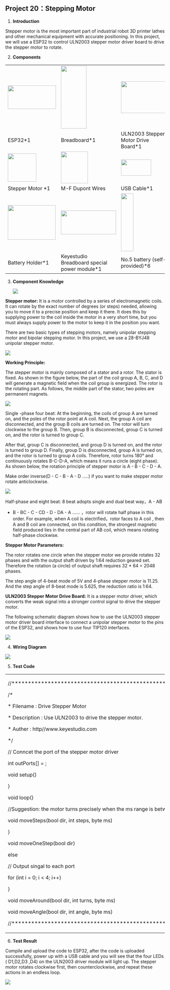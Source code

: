 ## Project 20：Stepping Motor 

1.  **Introduction**

Stepper motor is the most important part of industrial robot 3D printer
lathes and other mechanical equipment with accurate positioning. In this
project, we will use a ESP32 to control ULN2003 stepper motor driver
board to drive the stepper motor to rotate.

2.  **Components**

<table>
<tbody>
<tr class="odd">
<td><img src="https://raw.githubusercontent.com/keyestudio/KS5011-KS5011F-Keyestudio-ESP32-Learning-Kit-Complete-Edition-Raspberry-Pi/master/media/56053f7126905c6def63919c661d5c0a.jpeg" style="width:1.58264in;height:0.77292in" /></td>
<td><img src="https://raw.githubusercontent.com/keyestudio/KS5011-KS5011F-Keyestudio-ESP32-Learning-Kit-Complete-Edition-Raspberry-Pi/master/media/e380dd26e4825be9a768973802a55fe6.png" style="width:0.84236in;height:2.06319in" /></td>
<td><img src="https://raw.githubusercontent.com/keyestudio/KS5011-KS5011F-Keyestudio-ESP32-Learning-Kit-Complete-Edition-Raspberry-Pi/master/media/6c9c142fb9187aeb8337493ca5dd5ee7.jpeg" style="width:1.56111in;height:1.03819in" /></td>
</tr>
<tr class="even">
<td>ESP32*1</td>
<td>Breadboard*1</td>
<td>ULN2003 Stepper Motor Drive Board*1</td>
</tr>
<tr class="odd">
<td><img src="https://raw.githubusercontent.com/keyestudio/KS5011-KS5011F-Keyestudio-ESP32-Learning-Kit-Complete-Edition-Raspberry-Pi/master/media/8ebb14a35091dc8d02d95cb6748dd1e9.png" style="width:0.93403in;height:0.92431in" /></td>
<td><img src="https://raw.githubusercontent.com/keyestudio/KS5011-KS5011F-Keyestudio-ESP32-Learning-Kit-Complete-Edition-Raspberry-Pi/master/media/6ba5c3147b32861b2dbc6b9986382c1b.png" style="width:0.88681in;height:1.04722in" /></td>
<td><img src="https://raw.githubusercontent.com/keyestudio/KS5011-KS5011F-Keyestudio-ESP32-Learning-Kit-Complete-Edition-Raspberry-Pi/master/media/7dcbd02995be3c142b2f97df7f7c03ce.png" style="width:0.99028in;height:0.52986in" /></td>
</tr>
<tr class="even">
<td>Stepper Motor *1</td>
<td>M-F Dupont Wires</td>
<td>USB Cable*1</td>
</tr>
<tr class="odd">
<td><img src="https://raw.githubusercontent.com/keyestudio/KS5011-KS5011F-Keyestudio-ESP32-Learning-Kit-Complete-Edition-Raspberry-Pi/master/media/b65d826ca481982fed0212dba2957c7c.jpeg" style="width:1.57361in;height:1.13611in" /></td>
<td><img src="https://raw.githubusercontent.com/keyestudio/KS5011-KS5011F-Keyestudio-ESP32-Learning-Kit-Complete-Edition-Raspberry-Pi/master/media/a8fe41500d5d16511fd90518f745d398.png" style="width:1.80903in;height:0.78125in" /></td>
<td><img src="https://raw.githubusercontent.com/keyestudio/KS5011-KS5011F-Keyestudio-ESP32-Learning-Kit-Complete-Edition-Raspberry-Pi/master/media/a815c48437199c6ab79d74cd2d583de0.png" style="width:0.41042in;height:1.89444in" /></td>
</tr>
<tr class="even">
<td>Battery Holder*1</td>
<td>Keyestudio Breadboard special power module*1</td>
<td>No.5 battery (self-provided)*6</td>
</tr>
</tbody>
</table>

3.  **Component Knowledge**
    
    ![](/media/8ebb14a35091dc8d02d95cb6748dd1e9.png)

**Stepper motor:** It is a motor controlled by a series of
electromagnetic coils. It can rotate by the exact number of degrees (or
steps) needed, allowing you to move it to a precise position and keep it
there. It does this by supplying power to the coil inside the motor in a
very short time, but you must always supply power to the motor to keep
it in the position you want.

There are two basic types of stepping motors, namely unipolar stepping
motor and bipolar stepping motor. In this project, we use a 28-BYJ48
unipolar stepper motor.

![](/media/bea0e202b7bfe23d1fdcdbbe996aa6da.jpeg)

**Working Principle:**

The stepper motor is mainly composed of a stator and a rotor. The stator
is fixed. As shown in the figure below, the part of the coil group A, B,
C, and D will generate a magnetic field when the coil group is
energized. The rotor is the rotating part. As follows, the middle part
of the stator, two poles are permanent magnets.

![](/media/32748e0804b1fff434181cb228b23242.png)

Single -phase four beat: At the beginning, the coils of group A are
turned on, and the poles of the rotor point at A coil. Next, the group A
coil are disconnected, and the group B coils are turned on. The rotor
will turn clockwise to the group B. Then, group B is disconnected, group
C is turned on, and the rotor is turned to group C.

After that, group C is disconnected, and group D is turned on, and the
rotor is turned to group D. Finally, group D is disconnected, group A is
turned on, and the rotor is turned to group A coils. Therefore, rotor
turns 180° and continuously rotates B-C-D-A, which means it runs a
circle (eight phase). As shown below, the rotation principle of stepper
motor is A - B - C - D - A.

Make order inverse(D - C - B - A - D .....) if you want to make stepper
motor rotate anticlockwise.

![](/media/b8ae50bbdee2dd5bc683e8c450baee6a.png)

Half-phase and eight beat: 8 beat adopts single and dual beat way，A - AB
- B - BC - C - CD - D - DA - A ...... ，rotor will rotate half phase in
this order. For example, when A coil is electrified，rotor faces to A
coil , then A and B coil are connected, on this condition, the strongest
magnetic field produced lies in the central part of AB coil, which means
rotating half-phase clockwise.

**Stepper Motor Parameters:**

The rotor rotates one circle when the stepper motor we provide rotates
32 phases and with the output shaft driven by 1:64 reduction geared set.
Therefore the rotation (a circle) of output shaft requires 32 \* 64 =
2048 phases.

The step angle of 4-beat mode of 5V and 4-phase stepper motor is 11.25.
And the step angle of 8-beat mode is 5.625, the reduction ratio is 1:64.

**ULN2003 Stepper Motor Drive Board:** It is a stepper motor driver,
which converts the weak signal into a stronger control signal to drive
the stepper motor. 

The following schematic diagram shows how to use the ULN2003 stepper
motor driver board interface to connect a unipolar stepper motor to the
pins of the ESP32, and shows how to use four TIP120 interfaces.

![](/media/6fa632d2b70e97dd55565d23ec15d245.png)

4.  **Wiring Diagram**

![](/media/6333a59ee8dd57f7ceb5eaaec8d588df.png)

5.  **Test Code**

<table>
<tbody>
<tr class="odd">
<td><p>//**********************************************************************</p>
<p>/*</p>
<p>* Filename : Drive Stepper Motor</p>
<p>* Description : Use ULN2003 to drive the stepper motor.</p>
<p>* Auther : http//www.keyestudio.com</p>
<p>*/</p>
<p>// Conncet the port of the stepper motor driver</p>
<p>int outPorts[] = ;</p>
<p>void setup() </p>
<p>}</p>
<p>void loop()</p>
<p></p>
<p>//Suggestion: the motor turns precisely when the ms range is between 3 and 20</p>
<p>void moveSteps(bool dir, int steps, byte ms) </p>
<p>}</p>
<p>void moveOneStep(bool dir) </p>
<p>else </p>
<p>// Output singal to each port</p>
<p>for (int i = 0; i &lt; 4; i++) </p>
<p>}</p>
<p>void moveAround(bool dir, int turns, byte ms)</p>
<p>void moveAngle(bool dir, int angle, byte ms)</p>
<p>//********************************************************************************</p></td>
</tr>
</tbody>
</table>

6.  **Test Result**

Compile and upload the code to ESP32, after the code is uploaded
successfully, power up with a USB cable and you will see that the four
LEDs ( D1,D2,D3 ,D4) on the ULN2003 driver module will light up. The
stepper motor rotates clockwise first, then counterclockwise, and repeat
these actions in an endless loop.

![](/media/8dc4a0547390e0108c3960c31d330ee7.png)
